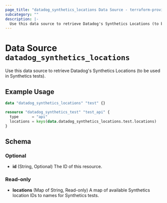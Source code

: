 ```yaml
---
page_title: "datadog_synthetics_locations Data Source - terraform-provider-datadog"
subcategory: ""
description: |-
  Use this data source to retrieve Datadog's Synthetics Locations (to be used in Synthetics tests).
---
```


# Data Source `datadog_synthetics_locations`

Use this data source to retrieve Datadog's Synthetics Locations (to be used in Synthetics tests).

## Example Usage

```terraform
data "datadog_synthetics_locations" "test" {}

resource "datadog_synthetics_test" "test_api" {
  type      = "api"
  locations = keys(data.datadog_synthetics_locations.test.locations)
}
```

## Schema

### Optional

- **id** (String, Optional) The ID of this resource.

### Read-only

- **locations** (Map of String, Read-only) A map of available Synthetics location IDs to names for Synthetics tests.


